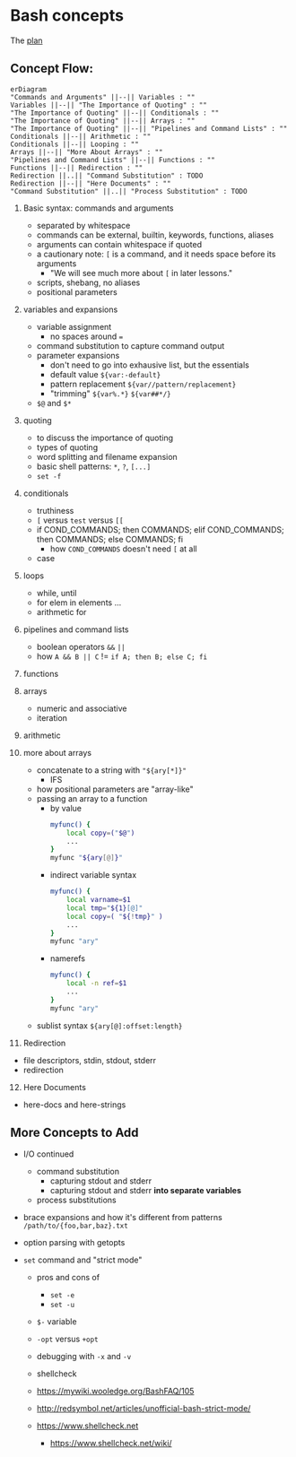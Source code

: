 # Bash concepts

The [plan](http://forum.exercism.org/t/bash-syllabus-planning/11952)

## Concept Flow:

```mermaid
erDiagram
"Commands and Arguments" ||--|| Variables : ""
Variables ||--|| "The Importance of Quoting" : ""
"The Importance of Quoting" ||--|| Conditionals : ""
"The Importance of Quoting" ||--|| Arrays : ""
"The Importance of Quoting" ||--|| "Pipelines and Command Lists" : ""
Conditionals ||--|| Arithmetic : ""
Conditionals ||--|| Looping : ""
Arrays ||--|| "More About Arrays" : ""
"Pipelines and Command Lists" ||--|| Functions : ""
Functions ||--|| Redirection : ""
Redirection ||..|| "Command Substitution" : TODO
Redirection ||--|| "Here Documents" : ""
"Command Substitution" ||..|| "Process Substitution" : TODO
```

1. Basic syntax: commands and arguments

    - separated by whitespace
    - commands can be external, builtin, keywords, functions, aliases
    - arguments can contain whitespace if quoted
    - a cautionary note: `[` is a command, and it needs space before its arguments
        - "We will see much more about `[` in later lessons."
    - scripts, shebang, no aliases
    - positional parameters

2. variables and expansions

    - variable assignment
        - no spaces around `=`
    - command substitution to capture command output
    - parameter expansions
        - don't need to go into exhausive list, but the essentials
        - default value `${var:-default}`
        - pattern replacement `${var//pattern/replacement}`
        - "trimming"    `${var%.*}` `${var##*/}`
    - `$@` and `$*`

3. quoting

    - to discuss the importance of quoting
    - types of quoting
    - word splitting and filename expansion
    - basic shell patterns: `*`, `?`, `[...]`
    - `set -f`

4. conditionals

    - truthiness
    - `[` versus `test` versus `[[`
    - if COND_COMMANDS; then COMMANDS; elif COND_COMMANDS; then COMMANDS; else COMMANDS; fi
        - how `COND_COMMANDS` doesn't need `[` at all
    - case

5. loops
    - while, until
    - for elem in elements ...
    - arithmetic for

6. pipelines and command lists
    - boolean operators `&&` `||`
    - how `A && B || C` != `if A; then B; else C; fi`

7. functions

8. arrays
    - numeric and associative
    - iteration

9. arithmetic

10. more about arrays

    - concatenate to a string with `"${ary[*]}"`
        - IFS
    - how positional parameters are "array-like"
    - passing an array to a function
        - by value
            ```bash
            myfunc() {
                local copy=("$@")
                ...
            }
            myfunc "${ary[@]}"
            ```
        - indirect variable syntax
            ```bash
            myfunc() {
                local varname=$1
                local tmp="${1}[@]"
                local copy=( "${!tmp}" )
                ...
            }
            myfunc "ary"
            ```
        - namerefs
            ```bash
            myfunc() {
                local -n ref=$1
                ...
            }
            myfunc "ary"
            ```
    - sublist syntax `${ary[@]:offset:length}`

11. Redirection
   - file descriptors, stdin, stdout, stderr
   - redirection

12. Here Documents
   - here-docs and here-strings

## More Concepts to Add

- I/O continued
   - command substitution
        - capturing stdout and stderr
        - capturing stdout and stderr **into separate variables**
   - process substitutions

- brace expansions and how it's different from patterns `/path/to/{foo,bar,baz}.txt`

- option parsing with getopts

- `set` command and "strict mode"

   - pros and cons of
        - `set -e`
        - `set -u`
   - `$-` variable
   - `-opt` versus `+opt`
   - debugging with `-x` and `-v`
   - shellcheck

   - https://mywiki.wooledge.org/BashFAQ/105
   - http://redsymbol.net/articles/unofficial-bash-strict-mode/
   - https://www.shellcheck.net
      - https://www.shellcheck.net/wiki/
